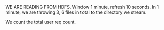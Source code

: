 WE ARE READING FROM HDFS. Window 1 minute, refresh 10 seconds. In 1 minute, we are throwing 3, 6 files in total to the directory we stream.

We count the total user req count.
